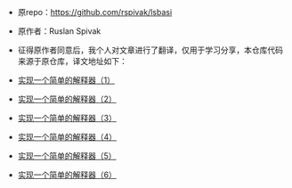 + 原repo：https://github.com/rspivak/lsbasi
+ 原作者：Ruslan Spivak

+ 征得原作者同意后，我个人对文章进行了翻译，仅用于学习分享，本仓库代码来源于原仓库，译文地址如下：
+ [实现一个简单的解释器（1）](https://www.cnblogs.com/Xlgd/p/12387570.html)
+ [实现一个简单的解释器（2）](https://www.cnblogs.com/Xlgd/p/12388627.html)
+ [实现一个简单的解释器（3）](https://www.cnblogs.com/Xlgd/p/12389782.html)
+ [实现一个简单的解释器（4）](https://www.cnblogs.com/Xlgd/p/12395338.html)
+ [实现一个简单的解释器（5）](https://www.cnblogs.com/Xlgd/p/12402997.html)
+ [实现一个简单的解释器（6）](https://www.cnblogs.com/Xlgd/p/12411761.html)

